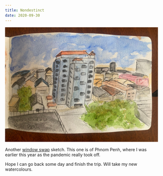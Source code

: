 ```yaml
---
title: Nondestinct
date: 2020-09-30
---
```


!['Nondestinct'](image/Phnompenh.jpeg)



Another [window swap](https://window-swap.com/) sketch. This one is of Phnom
Penh, where I was earlier this year as the
pandemic really took off.

Hope I can go back some day and finish the trip. Will take my new watercolours.
